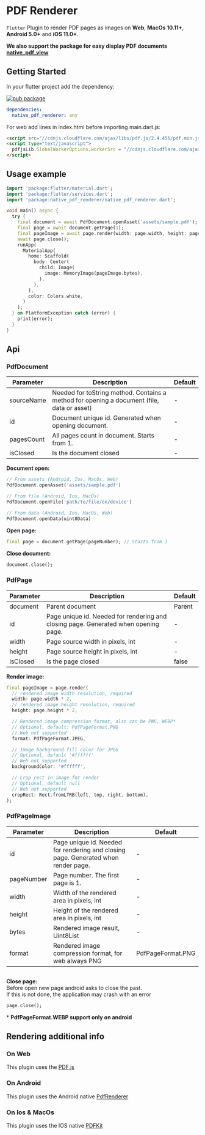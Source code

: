 # PDF Renderer

`Flutter` Plugin to render PDF pages as images on **Web**, **MacOs 10.11+**, **Android 5.0+** and **iOS 11.0+**.

**We also support the package for easy display PDF documents [native_pdf_view](https://pub.dev/packages/native_pdf_view)**

## Getting Started
In your flutter project add the dependency:

[![pub package](https://img.shields.io/pub/v/native_pdf_renderer.svg)](https://pub.dartlang.org/packages/native_pdf_renderer)

```yaml
dependencies:
  native_pdf_renderer: any
```

For web add lines in index.html before importing main.dart.js:
```html
<script src="//cdnjs.cloudflare.com/ajax/libs/pdf.js/2.4.456/pdf.min.js"></script>
<script type="text/javascript">
  pdfjsLib.GlobalWorkerOptions.workerSrc = "//cdnjs.cloudflare.com/ajax/libs/pdf.js/2.4.456/pdf.worker.min.js";
</script>
```

## Usage example

```dart
import 'package:flutter/material.dart';
import 'package:flutter/services.dart';
import 'package:native_pdf_renderer/native_pdf_renderer.dart';

void main() async {
  try {
    final document = await PdfDocument.openAsset('assets/sample.pdf');
    final page = await document.getPage(1);
    final pageImage = await page.render(width: page.width, height: page.height);
    await page.close();
    runApp(
      MaterialApp(
        home: Scaffold(
          body: Center(
            child: Image(
              image: MemoryImage(pageImage.bytes),
            ),
          ),
        ),
        color: Colors.white,
      )
    );
  } on PlatformException catch (error) {
    print(error);
  }
}
```

## Api

### PdfDocument

| Parameter  | Description                                                                                | Default |
|------------|--------------------------------------------------------------------------------------------|---------|
| sourceName | Needed for toString method. Contains a method for opening a document (file, data or asset) | -       |
| id         | Document unique id. Generated when opening document.                                       | -       |
| pagesCount | All pages count in document. Starts from 1.                                                | -       |
| isClosed   | Is the document closed                                                                     | -       |

**Document open:**
```dart
// From assets (Android, Ios, MacOs, Web)
PdfDocument.openAsset('assets/sample.pdf')

// From file (Android, Ios, MacOs)
PdfDocument.openFile('path/to/file/on/device')

// From data (Android, Ios, MacOs, Web)
PdfDocument.openData(uint8Data)
```

**Open page:**
```dart
final page = document.getPage(pageNumber); // Starts from 1
```

**Close document:**
```dart
document.close();
```

### PdfPage

| Parameter | Description                                                                         | Default |
|-----------|-------------------------------------------------------------------------------------|---------|
| document  | Parent document                                                                     | Parent  |
| id        | Page unique id. Needed for rendering and closing page. Generated when opening page. | -       |
| width     | Page source width in pixels, int                                                    | -       |
| height    | Page source height in pixels, int                                                   | -       |
| isClosed  | Is the page closed                                                                  | false   |

**Render image:**
```dart
final pageImage = page.render(
  // rendered image width resolution, required
  width: page.width * 2,
  // rendered image height resolution, required
  height: page.height * 2,

  // Rendered image compression format, also can be PNG, WEBP*
  // Optional, default: PdfPageFormat.PNG
  // Web not supported
  format: PdfPageFormat.JPEG,

  // Image background fill color for JPEG
  // Optional, default '#ffffff'
  // Web not supported
  backgroundColor: '#ffffff',

  // Crop rect in image for render
  // Optional, default null
  // Web not supported
  cropRect: Rect.fromLTRB(left, top, right, bottom),
);
```

### PdfPageImage

| Parameter  | Description                                                                        | Default           |
|------------|------------------------------------------------------------------------------------|-------------------|
| id         | Page unique id. Needed for rendering and closing page. Generated when render page. | -                 |
| pageNumber | Page number. The first page is 1.                                                  | -                 |
| width      | Width of the rendered area in pixels, int                                          | -                 |
| height     | Height of the rendered area in pixels, int                                         | -                 |
| bytes      | Rendered image result, Uint8List                                                   | -                 |
| format     | Rendered image compression format, for web always PNG                              | PdfPageFormat.PNG |

```dart

```

**Close page:**
<br>
Before open new page android asks to close the past. <br>
If this is not done, the application may crash with an error
```dart
page.close();
```

\* __PdfPageFormat.WEBP support only on android__

## Rendering additional info

### On Web
This plugin uses the [PDF.js](https://mozilla.github.io/pdf.js/)

### On Android
This plugin uses the Android native [PdfRenderer](https://developer.android.com/reference/android/graphics/pdf/PdfRenderer)

### On Ios & MacOs
This plugin uses the IOS native [PDFKit](https://developer.apple.com/documentation/pdfkit)
